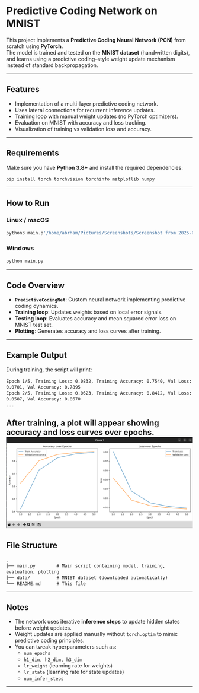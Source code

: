 # Predictive Coding Network on MNIST

This project implements a **Predictive Coding Neural Network (PCN)** from scratch using **PyTorch**.  
The model is trained and tested on the **MNIST dataset** (handwritten digits), and learns using a predictive coding–style weight update mechanism instead of standard backpropagation.

---

## Features
- Implementation of a multi-layer predictive coding network.
- Uses lateral connections for recurrent inference updates.
- Training loop with manual weight updates (no PyTorch optimizers).
- Evaluation on MNIST with accuracy and loss tracking.
- Visualization of training vs validation loss and accuracy.

---

## Requirements
Make sure you have **Python 3.8+** and install the required dependencies:

```bash
pip install torch torchvision torchinfo matplotlib numpy
```

---

## How to Run

### Linux / macOS
```bash
python3 main.p'/home/abrham/Pictures/Screenshots/Screenshot from 2025-08-21 16-29-41.png' '/home/abrham/Pictures/Screenshots/Screenshot from 2025-08-21 16-29-41.png' y
```

### Windows
```bash
python main.py
```

---

## Code Overview
- **`PredictiveCodingNet`**: Custom neural network implementing predictive coding dynamics.
- **Training loop**: Updates weights based on local error signals.
- **Testing loop**: Evaluates accuracy and mean squared error loss on MNIST test set.
- **Plotting**: Generates accuracy and loss curves after training.

---

## Example Output
During training, the script will print:

```
Epoch 1/5, Training Loss: 0.0832, Training Accuracy: 0.7540, Val Loss: 0.0701, Val Accuracy: 0.7895
Epoch 2/5, Training Loss: 0.0623, Training Accuracy: 0.8412, Val Loss: 0.0587, Val Accuracy: 0.8670
...
```

After training, a plot will appear showing **accuracy and loss curves** over epochs.
![Alt text](images/sample.png)
---

## File Structure
```
.
├── main.py        # Main script containing model, training, evaluation, plotting
├── data/          # MNIST dataset (downloaded automatically)
└── README.md      # This file
```

---

## Notes
- The network uses iterative **inference steps** to update hidden states before weight updates.
- Weight updates are applied manually without `torch.optim` to mimic predictive coding principles.
- You can tweak hyperparameters such as:
  - `num_epochs`
  - `h1_dim, h2_dim, h3_dim`
  - `lr_weight` (learning rate for weights)
  - `lr_state` (learning rate for state updates)
  - `num_infer_steps`

---
